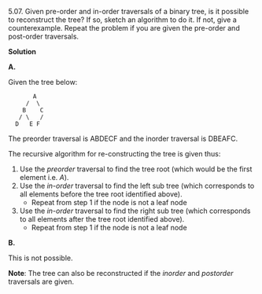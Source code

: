 5.07.  Given pre-order and in-order traversals of a binary tree, is it possible to reconstruct 
the tree? If so, sketch an algorithm to do it. If not, give a counterexample. Repeat the problem
if you are given the pre-order and post-order traversals.

**Solution**

**A.**

 Given the tree below:
 

           A
         /  \
        B    C
       / \   /
      D   E F


The preorder traversal is ABDECF and the inorder traversal is DBEAFC.

The recursive algorithm for re-constructing the tree is given thus:

1. Use the *preorder* traversal to find the tree root (which would be the 
first element i.e. *A*).
2. Use the *in-order* traversal to find the left sub tree (which corresponds
to all elements before the tree root identified above).  
    - Repeat from step 1 if the node is not a leaf node
3. Use the *in-order* traversal to find the right sub tree (which corresponds
to all elements after the tree root identified above).
    - Repeat from step 1 if the node is not a leaf node
 
**B.**

This is not possible.

**Note**: The tree can also be reconstructed if the *inorder* and *postorder* traversals
are given.